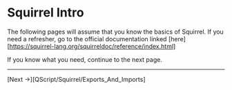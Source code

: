 # Squirrel Intro

The following pages will assume that you know the basics of Squirrel. If you need a refresher, go to the official documentation linked [here][https://squirrel-lang.org/squirreldoc/reference/index.html]

If you know what you need, continue to the next page.

---

[Next ->][QScript/Squirrel/Exports_And_Imports]